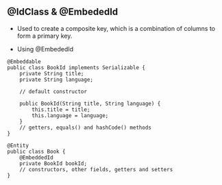 
## @IdClass & @EmbededId
- Used to create a composite key, which is a combination of columns to form a primary key.

- Using @EmbededId
```
@Embeddable
public class BookId implements Serializable {
    private String title;
    private String language;

    // default constructor

    public BookId(String title, String language) {
        this.title = title;
        this.language = language;
    }
    // getters, equals() and hashCode() methods
}

@Entity
public class Book {
    @EmbeddedId
    private BookId bookId;
    // constructors, other fields, getters and setters
}


```
